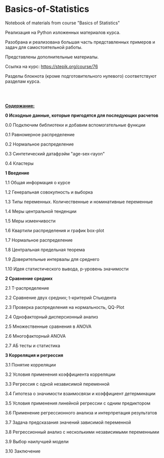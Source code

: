 # Basics-of-Statistics
Notebook of materials from course "Basics of Statistics"

Реализация на Python изложенных материалов курса. 

Разобрана и реализована большая часть представленных примеров и задач для самостоятельной работы.

Представлены дополнительные материалы.

Ссылка на курс: https://stepik.org/course/76

Разделы блокнота (кроме подготовительного нулевого) соответствуют разделам курса.

<br><br>

<b><u> Содержание: </u></b>

<b> 0 Исходные данные, которые пригодятся для последующих расчетов </b>

0.0 Подключим библиотеки и добавим вспомогательные функции

0.1 Равномерное распределение

0.2 Нормальное распределение

0.3 Синтетический датафрэйм "age-sex-rayon"

0.4 Кластеры

<b> 1  Введение </b>
  
1.1  Общая информация о курсе
  
1.2  Генеральная совокупность и выборка
  
1.3  Типы переменных. Количественные и номинативные переменные
  
1.4  Меры центральной тенденции
  
1.5  Меры изменчивости
  
1.6  Квартили распределения и график box-plot
  
1.7  Нормальное распределение
  
1.8  Центральная предельная теорема
  
1.9  Доверительные интервалы для среднего
  
1.10  Идея статистического вывода, p-уровень значимости
  
<b> 2  Сравнение средних </b>
  
2.1  T-распределение
  
2.2  Сравнение двух средних; t-критерий Стьюдента
  
2.3  Проверка распределения на нормальность, QQ-Plot
  
2.4  Однофакторный дисперсионный анализ
  
2.5  Множественные сравнения в ANOVA
  
2.6  Многофакторный ANOVA
  
2.7  АБ тесты и статистика
  
<b>  3 Корреляция и регрессия </b>
  
3.1  Понятие корреляции
  
3.2  Условия применения коэффициента корреляции
  
3.3  Регрессия с одной независимой переменной
  
3.4  Гипотеза о значимости взаимосвязи и коэффициент детерминации
  
3.5  Условия применения линейной регрессии с одним предиктором
  
3.6  Применение регрессионного анализа и интерпретация результатов
  
3.7  Задача предсказания значений зависимой переменной
  
3.8  Регрессионный анализ с несколькими независимыми переменными
  
3.9  Выбор наилучшей модели
  
3.10 Заключение
